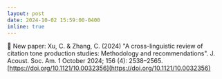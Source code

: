 ```yaml
---
layout: post
date: 2024-10-02 15:59:00-0400
inline: true
---
```



📑 New paper: Xu, C. & Zhang, C. (2024) "A cross-linguistic review of citation tone production studies: Methodology and recommendations". J. Acoust. Soc. Am. 1 October 2024; 156 (4): 2538–2565. [https://doi.org/10.1121/10.0032356](https://doi.org/10.1121/10.0032356)